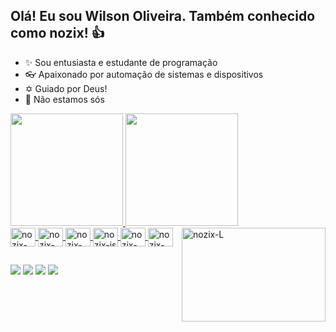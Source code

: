 ## Olá! Eu sou Wilson Oliveira. Também conhecido como nozix! 👍

- ✨ Sou entusiasta e estudante de programação
- 👓 Apaixonado por automação de sistemas e dispositivos
- ✡ Guiado por Deus!
- 👾 Não estamos sós

<div>
  <a href="https://github.com/noziXsHooter">
  <img height="180cm" src="https://github-readme-stats.vercel.app/api?username=noziXsHooter&show_icons=true&theme=dark&count_private=true"/>  
  <img height="180cm" src="https://github-readme-stats.vercel.app/api/top-langs/?username=noziXsHooter&layout=compact&theme=dark"/>
</div>

<div>
  <img align="center" alt="nozix-c++" height="30" width="40" src="https://cdn.jsdelivr.net/gh/devicons/devicon/icons/cplusplus/cplusplus-original.svg"/>
  <img align="center" alt="nozix-py" height="30" width="40" src="https://cdn.jsdelivr.net/gh/devicons/devicon/icons/python/python-original.svg"/>
  <img align="center" alt="nozix-py" height="30" width="40" src="https://cdn.jsdelivr.net/gh/devicons/devicon/icons/php/php-plain.svg" />
  <img align="center" alt="nozix-js" height="30" width="40" src="https://cdn.jsdelivr.net/gh/devicons/devicon/icons/javascript/javascript-original.svg"/>
  <img align="center" alt="nozix-html" height="30" width="40" src="https://cdn.jsdelivr.net/gh/devicons/devicon/icons/html5/html5-original.svg"/>
  <img align="center" alt="nozix-css" height="30" width="40" src="https://cdn.jsdelivr.net/gh/devicons/devicon/icons/css3/css3-original.svg"/>
  <img align="right" alt="nozix-L" height="150" width="230" src= https://c.tenor.com/Bb1BBYV1ofEAAAAC/letter-l-coffee.gif/>
  
</div>
  
##
  
<div>
  <a href="https://www.facebook.com/wilson.oliveira.522/" target="_blank"><img src="https://img.shields.io/badge/Facebook-1877F2?style=for-the-badge&logo=facebook&logoColor=white" target="_blank"></a>
  <a href="https://www.instagram.com/willantonyoliver/" target="_blank"><img src="https://img.shields.io/badge/Instagram-E4405F?style=for-the-badge&logo=instagram&logoColor=white" target="_blank"></a>
  <a href="https://www.linkedin.com/in/will-oliveira-b7652623b/" target="_blank"><img src="https://img.shields.io/badge/LinkedIn-0077B5?style=for-the-badge&logo=linkedin&logoColor=white" target="_blank"></a>
  <a href="mailto:nozixco@gmail.com" target="_blank"><img src="https://img.shields.io/badge/Gmail-D14836?style=for-the-badge&logo=gmail&logoColor=white" target="_blank"></a>
  
</div>

<!---
noziXsHooter/noziXsHooter is a ✨ special ✨ repository because its `README.md` (this file) appears on your GitHub profile.
You can click the Preview link to take a look at your changes.
--->
